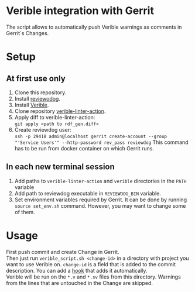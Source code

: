# Verible integration with Gerrit

The script allows to automatically push Verible warnings as comments in Gerrit`s Changes.

# Setup
## At first use only
1. Clone this repository.
2. Install [reviewodog](https://github.com/reviewdog/reviewdog#installation).
3. Install [Verible](https://github.com/chipsalliance/verible/releases).
4. Clone repository [verible-linter-action](https://github.com/chipsalliance/verible-linter-action).
5. Apply diff to verible-linter-action:\
`git apply <path to rdf_gen.diff>`
6. Create reviewdog user:\
`ssh -p 29418 admin@localhost gerrit create-account --group "'Service Users'" --http-password rev_pass reviewdog`
This command has to be run from docker container on which Gerrit runs.

## In each new terminal session
1. Add paths to `verible-linter-action` and `verible` directories in the `PATH` variable
2. Add path to reviewdog executable in `REVIEWDOG_BIN` variable.
3. Set environment variables required by Gerrit.
It can be done by running `source set_env.sh` command. However, you may want to change some of them.

# Usage
First push commit and create Change in Gerrit.\
Then just run `verible_script.sh <change-id>` in a directory with project you want to use Verible on.
`change-id` is a field that is added to the commit description. You can add a
[hook](https://gerrit-review.googlesource.com/Documentation/user-changeid.html) that adds it automatically.\
Verible will be run on the `*.v` and `*.sv` files from this directory. Warnings from the lines that
are untouched in the Change are skipped.

